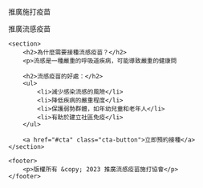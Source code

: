 推廣施打疫苗
<!DOCTYPE html>
<html lang="zh-TW">

<head>
    <meta charset="UTF-8">
    <meta name="viewport" content="width=device-width, initi
    <title>流感疫苗施打推廣</title>
    <style>
        body {
            font-family: 'Arial', sans-serif;
            margin: 0;
            padding: 0;
            background-color: #f4f4f4;
        }

        header {
            background-color: #333;
            color: #fff;
            text-align: center;
            padding: 1em;
        }

        section {
            max-width: 800px;
            margin: 2em auto;
            padding: 1em;
            background-color: #fff;
            box-shadow: 0 0 10px rgba(0, 0, 0, 0.1);
        }

        h1 {
            color: #333;
        }

        p {
            line-height: 1.6;
            color: #555;
        }

        .cta-button {
            display: inline-block;
            padding: 0.8em 1.5em;
            margin-top: 1em;
            background-color: #4caf50;
            color: #fff;
            text-decoration: none;
            border-radius: 5px;
            transition: background-color 0.3s;
        }

        .cta-button:hover {
            background-color: #45a049;
        }

        footer {
            text-align: center;
            padding: 1em;
            background-color: #333;
            color: #fff;
        }
    </style>
</head>

<body>
    <header>
        <h1 style="color: rgb(255, 255, 255);">推廣流感疫苗
    </header>

    <section>
        <h2>為什麼需要接種流感疫苗？</h2>
        <p>流感是一種嚴重的呼吸道疾病，可能導致嚴重的健康問

        <h2>流感疫苗的好處：</h2>
        <ul>
            <li>減少感染流感的風險</li>
            <li>降低疾病的嚴重程度</li>
            <li>保護弱勢群體，如年幼兒童和老年人</li>
            <li>有助於建立社區免疫</li>
        </ul>

        <a href="#cta" class="cta-button">立即預約接種</a>
    </section>

    <footer>
        <p>版權所有 &copy; 2023 推廣流感疫苗施打協會</p>
    </footer>
</body>

</html>
